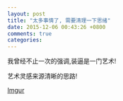 ```yaml
---
layout: post
title: "太多事情了, 需要清理一下思绪"
date: 2015-12-06 00:43:26 +0800
comments: true
categories: 
---
```


我曾经不止一次的强调,装逼是一门艺术!

艺术灵感来源清晰的思路!

[Imgur](http://i.imgur.com/YcCfJ9v.jpg)

